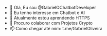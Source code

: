 - 👋 Olá, Eu sou @GabrielOChatbotDeveloper
- 👀 Eu tenho interesse em Chatbot e AI
- 🌱 Atualmente estou aprendendo HTTPS
- 💞️ Procuro colaborar com Projetos Crypto 
- 📫 Como chegar até mim: t.me/GabrieIOliveira

<!---
GabrielOChatbotDeveloper/GabrielOChatbotDeveloper is a ✨ special ✨ repository because its `README.md` (this file) appears on your GitHub profile.
You can click the Preview link to take a look at your changes.
--->
